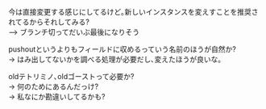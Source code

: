 今は直接変更する感じにしてるけど｡新しいインスタンスを変えすことを推奨されてるからそれしてみる?  
--> ブランチ切ってだいぶ最後になりそう

pushoutというよりもフィールドに収めるっていう名前のほうが自然か?  
-> はみ出してないかを調べる処理が必要だし､変えたほうが良いな｡

oldテトリミノ､oldゴーストって必要か?  
-> 何のためにあるんだっけ?  
-> 私なにか勘違いしてるかも?  
